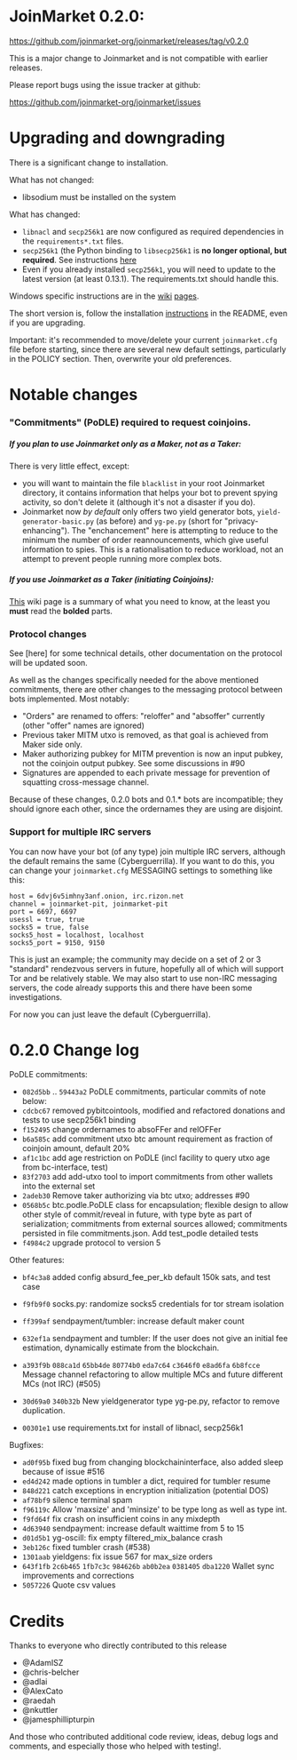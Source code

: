 JoinMarket 0.2.0: 
================= 

<https://github.com/joinmarket-org/joinmarket/releases/tag/v0.2.0> 

This is a major change to Joinmarket and is not compatible with earlier releases. 

Please report bugs using the issue tracker at github: 

<https://github.com/joinmarket-org/joinmarket/issues> 

Upgrading and downgrading 
========================= 

There is a significant change to installation. 

What has not changed: 
* libsodium must be installed on the system 

What has changed: 
* `libnacl` and `secp256k1` are now configured as required dependencies in the `requirements*.txt` files. 
* `secp256k1` (the Python binding to `libsecp256k1` is **no longer optional, but required**. See instructions [here](https://github.com/JoinMarket-Org/joinmarket/wiki/Installing-the-libsecp256k1-binding) 
* Even if you already installed `secp256k1`, you will need to update to the latest version (at least 0.13.1). The requirements.txt should handle this. 

Windows specific instructions are in the [wiki](https://github.com/JoinMarket-Org/joinmarket/wiki/Installing-the-libsecp256k1-binding#installing-the-libsecp256k1-binding-on-windows) [pages](https://github.com/JoinMarket-Org/joinmarket/wiki/Installing-JoinMarket-on-Windows). 

The short version is, follow the installation [instructions](https://github.com/JoinMarket-Org/joinmarket/tree/develop#required-installation-dependencies) in the README, even if you are upgrading. 

Important: it's recommended to move/delete your current `joinmarket.cfg` file before starting, since there are several new default settings, particularly in the POLICY section. Then, overwrite your old preferences. 

Notable changes 
=============== 

### "Commitments" (PoDLE) required to request coinjoins. 

##### If you plan to use Joinmarket only as a Maker, not as a Taker: 
There is very little effect, except: 
* you will want to maintain the file `blacklist` in your root Joinmarket directory, it contains information that helps your bot to prevent spying activity, so don't delete it (although it's not a disaster if you do). 
* Joinmarket now *by default* only offers two yield generator bots, `yield-generator-basic.py` (as before) and `yg-pe.py` (short for "privacy-enhancing"). The "enchancement" here is attempting to reduce to the minimum the number of order reannouncements, which give useful information to spies. This is a rationalisation to reduce workload, not an attempt to prevent people running more complex bots. 

##### If you use Joinmarket as a Taker (initiating Coinjoins): 
[This](https://github.com/JoinMarket-Org/joinmarket/wiki/Sourcing-commitments-for-joins) wiki page is a summary 
of what you need to know, at the least you **must** read the **bolded** parts. 

### Protocol changes 

See [here] for some technical details, other documentation on the protocol will be updated soon. 

As well as the changes specifically needed for the above mentioned commitments, there are other changes to the messaging protocol between bots implemented. Most notably: 
* "Orders" are renamed to offers: "reloffer" and "absoffer" currently (other "offer" names are ignored) 
* Previous taker MITM utxo is removed, as that goal is achieved from Maker side only. 
* Maker authorizing pubkey for MITM prevention is now an input pubkey, not the coinjoin output pubkey. See some discussions in #90 
* Signatures are appended to each private message for prevention of squatting cross-message channel. 

Because of these changes, 0.2.0 bots and 0.1.* bots are incompatible; they should ignore each other, since the ordernames they are using are disjoint. 

### Support for multiple IRC servers 

You can now have your bot (of any type) join multiple IRC servers, although the default remains the same (Cyberguerrilla). 
If you want to do this, you can change your `joinmarket.cfg` MESSAGING settings to something like this: 

``` 
host = 6dvj6v5imhny3anf.onion, irc.rizon.net 
channel = joinmarket-pit, joinmarket-pit 
port = 6697, 6697 
usessl = true, true 
socks5 = true, false 
socks5_host = localhost, localhost 
socks5_port = 9150, 9150 
``` 

This is just an example; the community may decide on a set of 2 or 3 "standard" 
rendezvous servers in future, hopefully all of which will support Tor and be relatively 
stable. We may also start to use non-IRC messaging servers, the code already supports this and there have been some investigations. 

For now you can just leave the default (Cyberguerrilla). 


0.2.0 Change log 
================= 

PoDLE commitments: 
- `082d5bb` .. `59443a2` PoDLE commitments, particular commits of note below: 
- `cdcbc67` removed pybitcointools, modified and refactored donations and tests to use secp256k1 binding 
- `f152495` change ordernames to absoFFer and relOFFer 
- `b6a585c` add commitment utxo btc amount requirement as fraction of coinjoin amount, default 20% 
- `af1c1bc` add age restriction on PoDLE (incl facility to query utxo age from bc-interface, test) 
- `83f2703` add add-utxo tool to import commitments from other wallets into the external set 
- `2adeb30` Remove taker authorizing via btc utxo; addresses #90 
- `0568b5c` btc.podle.PoDLE class for encapsulation; flexible design to allow other style of commit/reveal in future, with type byte as part of serialization; commitments from external sources allowed; commitments persisted in file commitments.json. Add test_podle detailed tests 
- `f4984c2` upgrade protocol to version 5 

Other features: 
- `bf4c3a8` added config absurd_fee_per_kb default 150k sats, and test case 
- `f9fb9f0` socks.py: randomize socks5 credentials for tor stream isolation 
- `ff399af` sendpayment/tumbler: increase default maker count 
- `632ef1a` sendpayment and tumbler: If the user does not give an initial fee estimation, dynamically estimate from the blockchain. 
- `a393f9b` `088ca1d` `65bb4de` `80774b0` `eda7c64` `c3646f0` `e8ad6fa` `6b8fcce` Message channel refactoring to allow multiple MCs and future different MCs (not IRC) (#505) 

- `30d69a0` `340b32b` New yieldgenerator type yg-pe.py, refactor to remove duplication. 
- `00301e1` use requirements.txt for install of libnacl, secp256k1 

Bugfixes: 
- `ad0f95b` fixed bug from changing blockchaininterface, also added sleep because of issue #516 
- `ed4d242` made options in tumbler a dict, required for tumbler resume 
- `848d221` catch exceptions in encryption initialization (potential DOS) 
- `af78bf9` silence terminal spam 
- `f96119c` Allow 'maxsize' and 'minsize' to be type long as well as type int. 
- `f9fd64f` fix crash on insufficient coins in any mixdepth 
- `4d63940` sendpayment: increase default waittime from 5 to 15 
- `d01d5b1` yg-oscill: fix empty filtered_mix_balance crash 
- `3eb126c` fixed tumbler crash (#538) 
- `1301aab` yieldgens: fix issue 567 for max_size orders 
- `643f1fb` `2c6b465` `1fb7c3c` `984626b` `ab0b2ea` `0381405` `dba1220` Wallet sync improvements and corrections 
- `5057226` Quote csv values 

Credits 
======= 

Thanks to everyone who directly contributed to this release 

- @AdamISZ 
- @chris-belcher 
- @adlai 
- @AlexCato 
- @raedah 
- @nkuttler 
- @jamesphillipturpin 

And those who contributed additional code review, ideas, debug logs and comments, and especially those who helped with testing!. 

